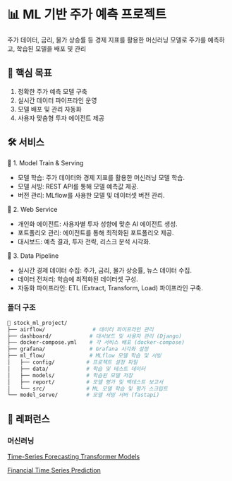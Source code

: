 # 📊 ML 기반 주가 예측 프로젝트

주가 데이터, 금리, 물가 상승률 등 경제 지표를 활용한 머신러닝 모델로 주가를 예측하고, 학습된 모델을 배포 및 관리

## 🎯 핵심 목표

1. 정확한 주가 예측 모델 구축
2. 실시간 데이터 파이프라인 운영
3. 모델 배포 및 관리 자동화
4. 사용자 맞춤형 투자 에이전트 제공

## 🛠️ 서비스

📌 1. Model Train & Serving

* 모델 학습: 주가 데이터와 경제 지표를 활용한 머신러닝 모델 학습.
* 모델 서빙: REST API를 통해 모델 예측값 제공.
* 버전 관리: MLflow를 사용한 모델 및 데이터셋 버전 관리.

📌 2. Web Service

* 개인화 에이전트: 사용자별 투자 성향에 맞춘 AI 에이전트 생성.
* 포트폴리오 관리: 에이전트를 통해 최적화된 포트폴리오 제공.
* 대시보드: 예측 결과, 투자 전략, 리스크 분석 시각화.

📌 3. Data Pipeline

* 실시간 경제 데이터 수집: 주가, 금리, 물가 상승률, 뉴스 데이터 수집.
* 데이터 전처리: 학습에 최적화된 데이터셋 구성.
* 자동화 파이프라인: ETL (Extract, Transform, Load) 파이프라인 구축.

### 폴더 구조

```bash
📂 stock_ml_project/
├── airflow/               # 데이터 파이프라인 관리
├── dashboard/            # 대시보드 및 사용자 관리 (Django)
├── docker-compose.yml    # 각 서비스 배포 (docker-compose)
├── grafana/              # Grafana 시각화 설정
├── ml_flow/              # MLflow 모델 학습 및 서빙
│   ├── config/          # 프로젝트 설정 파일
│   ├── data/            # 학습 및 테스트 데이터
│   ├── models/          # 학습된 모델 저장
│   ├── report/          # 모델 평가 및 백테스트 보고서
│   └── src/             # ML 모델 학습 및 평가 스크립트
└── model_serve/         # 모델 서빙 서버 (fastapi)
```

## 🔗 레퍼런스

### 머신러닝

[Time-Series Forecasting Transformer Models](https://arxiv.org/pdf/2304.04912)

[Financial Time Series Prediction](https://arxiv.org/pdf/2312.15235)

